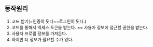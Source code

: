 ## 동작원리

1. 코드 받기(=인증이 됫다==로그인이 됫다.)
2. 코드를 통해서 엑세스 토큰을 받는다. == 사용자 정보에 접근할 권한을 받는다.
3. 사용자 프로필 정보를 가져온다.
4. 하지만 더 정보가 필요할 수가 있다.
